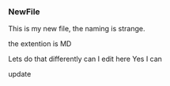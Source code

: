 ### NewFile

This is my new file, the naming is strange.

the extention is MD

Lets do that differently
can I edit here
Yes I can

update



